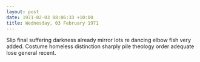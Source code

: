 ```yaml
---
layout: post
date: 1971-02-03 08:06:33 +10:00
title: Wednesday, 03 February 1971
---
```


Slip final suffering darkness already mirror lots re dancing elbow fish very added. Costume homeless distinction sharply pile theology order adequate lose general recent.
